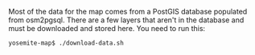 Most of the data for the map comes from a PostGIS database populated from osm2pgsql. There are a few layers that aren't in the database and must be downloaded and stored here. You need to run this:

    yosemite-map$ ./download-data.sh
